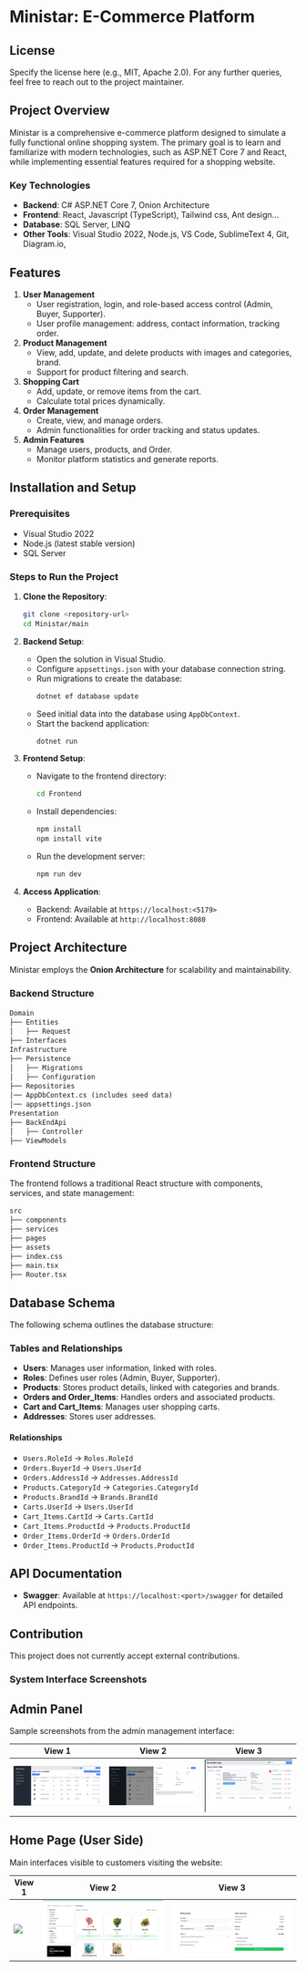 # Ministar: E-Commerce Platform
## License
Specify the license here (e.g., MIT, Apache 2.0).
For any further queries, feel free to reach out to the project maintainer.

## Project Overview
Ministar is a comprehensive e-commerce platform designed to simulate a fully functional online shopping system. The primary goal is to learn and familiarize with modern technologies, such as ASP.NET Core 7 and React, while implementing essential features required for a shopping website.

### Key Technologies
- **Backend**: C# ASP.NET Core 7, Onion Architecture
- **Frontend**: React, Javascript (TypeScript), Tailwind css, Ant design...
- **Database**: SQL Server, LINQ
- **Other Tools**: Visual Studio 2022, Node.js, VS Code, SublimeText 4, Git, Diagram.io, 

## Features
1. **User Management**
   - User registration, login, and role-based access control (Admin, Buyer, Supporter).
   - User profile management: address, contact information, tracking order.
2. **Product Management**
   - View, add, update, and delete products with images and categories, brand.
   - Support for product filtering and search.
3. **Shopping Cart**
   - Add, update, or remove items from the cart.
   - Calculate total prices dynamically.
4. **Order Management**
   - Create, view, and manage orders.
   - Admin functionalities for order tracking and status updates.
5. **Admin Features**
   - Manage users, products, and Order.
   - Monitor platform statistics and generate reports.

## Installation and Setup

### Prerequisites
- Visual Studio 2022
- Node.js (latest stable version)
- SQL Server
  
### Steps to Run the Project
1. **Clone the Repository**:
   ```bash
   git clone <repository-url>
   cd Ministar/main
   ```

2. **Backend Setup**:
   - Open the solution in Visual Studio.
   - Configure `appsettings.json` with your database connection string.
   - Run migrations to create the database:
     ```bash
     dotnet ef database update
     ```
   - Seed initial data into the database using `AppDbContext`.
   - Start the backend application:
     ```bash
     dotnet run
     ```

3. **Frontend Setup**:
   - Navigate to the frontend directory:
     ```bash
     cd Frontend
     ```
   - Install dependencies:
     ```bash
     npm install
     npm install vite
     ```
   - Run the development server:
     ```bash
     npm run dev
     ```

4. **Access Application**:
   - Backend: Available at `https://localhost:<5179>`
   - Frontend: Available at `http://localhost:8080`

## Project Architecture
Ministar employs the **Onion Architecture** for scalability and maintainability.

### Backend Structure
```plaintext
Domain
├── Entities
│   ├── Request
├── Interfaces
Infrastructure
├── Persistence
│   ├── Migrations
│   ├── Configuration
├── Repositories
│── AppDbContext.cs (includes seed data)
│── appsettings.json
Presentation
├── BackEndApi
│   ├── Controller
├── ViewModels
```

### Frontend Structure
The frontend follows a traditional React structure with components, services, and state management:
```plaintext
src
├── components
├── services
├── pages
├── assets
├── index.css
├── main.tsx
├── Router.tsx

```

## Database Schema
The following schema outlines the database structure:

### Tables and Relationships
- **Users**: Manages user information, linked with roles.
- **Roles**: Defines user roles (Admin, Buyer, Supporter).
- **Products**: Stores product details, linked with categories and brands.
- **Orders and Order_Items**: Handles orders and associated products.
- **Cart and Cart_Items**: Manages user shopping carts.
- **Addresses**: Stores user addresses.

#### Relationships
- `Users.RoleId` → `Roles.RoleId`
- `Orders.BuyerId` → `Users.UserId`
- `Orders.AddressId` → `Addresses.AddressId`
- `Products.CategoryId` → `Categories.CategoryId`
- `Products.BrandId` → `Brands.BrandId`
- `Carts.UserId` → `Users.UserId`
- `Cart_Items.CartId` → `Carts.CartId`
- `Cart_Items.ProductId` → `Products.ProductId`
- `Order_Items.OrderId` → `Orders.OrderId`
- `Order_Items.ProductId` → `Products.ProductId`

## API Documentation
- **Swagger**: Available at `https://localhost:<port>/swagger` for detailed API endpoints.

## Contribution
This project does not currently accept external contributions.

### System Interface Screenshots

## Admin Panel
Sample screenshots from the admin management interface:

| View 1 | View 2 | View 3 |
|--------|--------|--------|
| ![](Shop/gitimg/29.png) | ![](Shop/gitimg/30.png) | ![](Shop/gitimg/35.png) |

## Home Page (User Side)
Main interfaces visible to customers visiting the website:

| View 1 | View 2 | View 3 |
|--------|--------|--------|
| ![](Shop/gitimg/38.png) | ![](Shop/gitimg/40.png) | ![](Shop/gitimg/42.png) |

